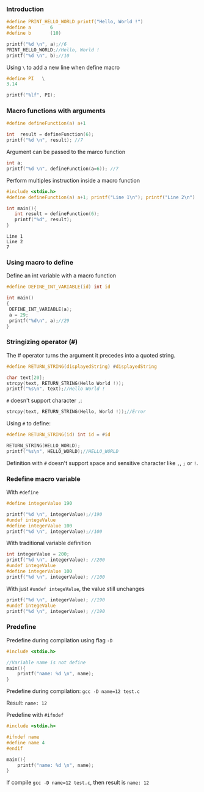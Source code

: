 ### Introduction 

````c
#define PRINT_HELLO_WORLD printf("Hello, World !")
#define a 		6
#define b    	(10)

printf("%d \n", a);//6
PRINT_HELLO_WORLD;//Hello, World !
printf("%d \n", b);//10
````

Using ``\`` to add a new line when define macro

```c
#define PI   \
3.14

printf("%lf", PI);
```
### Macro functions with arguments

```c
#define defineFunction(a) a+1

int  result = defineFunction(6);
printf("%d \n", result); //7
```

Argument can be passed to the marco function

```c
int a;
printf("%d \n", defineFunction(a=6)); //7
```

Perform multiples instruction inside a macro function

```c
#include <stdio.h>
#define defineFunction(a) a+1; printf("Line 1\n"); printf("Line 2\n")

int main(){
   int result = defineFunction(6);
   printf("%d", result);
}		
```

```
Line 1
Line 2
7
```

### Using macro to define

Define an int variable with a macro function

```c
#define DEFINE_INT_VARIABLE(id) int id

int main()
{  
 DEFINE_INT_VARIABLE(a);
 a = 29;
 printf("%d\n", a);//29
}
```

### Stringizing operator (#)

The # operator turns the argument it precedes into a quoted string. 

```c
#define RETURN_STRING(displayedString) #displayedString

char text[20];
strcpy(text, RETURN_STRING(Hello World !));
printf("%s\n", text);//Hello World !
```

``#`` doesn't support character ``,``:

```c
strcpy(text, RETURN_STRING(Hello, World !));//Error
```

Using ``#`` to define:

```c
#define RETURN_STRING(id) int id = #id

RETURN_STRING(HELLO_WORLD);
printf("%s\n", HELLO_WORLD);//HELLO_WORLD	
```

Definition with ``#`` doesn't support space and sensitive character like ``,``, ``;`` or ``!``.

### Redefine macro variable

With ``#define``

```c
#define integerValue 190

printf("%d \n", integerValue);//190
#undef integeValue
#define integerValue 100
printf("%d \n", integerValue);//100
```

With traditional variable definition

```c
int integerValue = 200;
printf("%d \n", integerValue); //200
#undef integeValue
#define integerValue 100
printf("%d \n", integerValue); //100
```

With just ``#undef integeValue``, the value still unchanges
```c
printf("%d \n", integerValue); //190
#undef integeValue
printf("%d \n", integerValue); //190
```

### Predefine 

Predefine during compilation using flag ``-D``

```c
#include <stdio.h>

//Variable name is not define
main(){
	printf("name: %d \n", name);
}	
```

Predefine during compilation: ``gcc -D name=12 test.c``

Result: ``name: 12``

Predefine with ``#ifndef``

```c
#include <stdio.h>

#ifndef name
#define name 4
#endif

main(){
	printf("name: %d \n", name);
}	
```

If compile ``gcc -D name=12 test.c``, then result is ``name: 12``